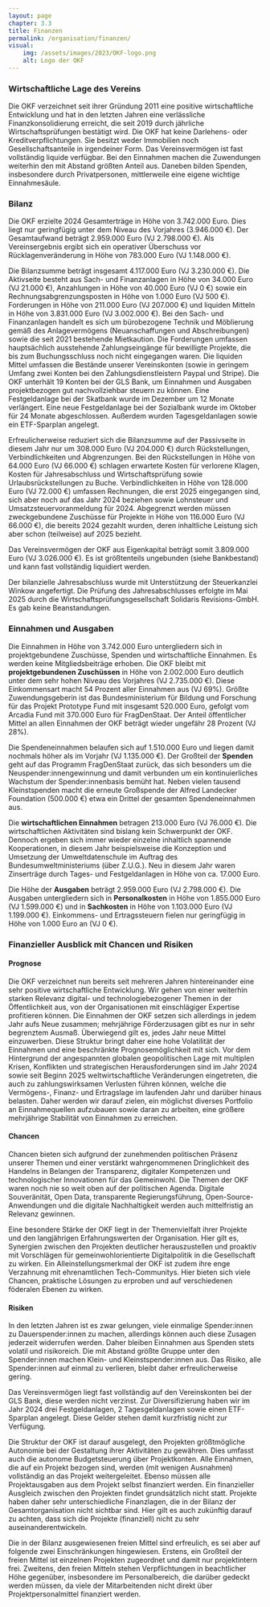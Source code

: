 ```yaml
---
layout: page
chapter: 3.3
title: Finanzen
permalink: /organisation/finanzen/
visual:
    img: /assets/images/2023/OKF-logo.png
    alt: Logo der OKF
---
```


### Wirtschaftliche Lage des Vereins

Die OKF verzeichnet seit ihrer Gründung 2011 eine positive wirtschaftliche Entwicklung und hat in den letzten Jahren eine verlässliche Finanzkonsolidierung erreicht, die seit 2019 durch jährliche Wirtschaftsprüfungen bestätigt wird. Die OKF hat keine Darlehens- oder Kreditverpflichtungen. Sie besitzt weder Immobilien noch Gesellschaftsanteile in irgendeiner Form. Das Vereinsvermögen ist fast vollständig liquide verfügbar. Bei den Einnahmen machen die Zuwendungen weiterhin den mit Abstand größten Anteil aus. Daneben bilden Spenden, insbesondere durch Privatpersonen, mittlerweile eine eigene wichtige Einnahmesäule.

### Bilanz

Die OKF erzielte 2024 Gesamterträge in Höhe von 3.742.000 Euro. Dies liegt nur geringfügig unter dem Niveau des Vorjahres (3.946.000 €). Der Gesamtaufwand beträgt 2.959.000 Euro (VJ 2.798.000 €). Als Vereinsergebnis ergibt sich ein operativer Überschuss vor Rücklagenveränderung in Höhe von 783.000 Euro (VJ 1.148.000 €).

Die Bilanzsumme beträgt insgesamt 4.117.000 Euro (VJ 3.230.000 €). Die Aktivseite besteht aus Sach- und Finanzanlagen in Höhe von 34.000 Euro (VJ 21.000 €), Anzahlungen in Höhe von 40.000 Euro (VJ 0 €) sowie ein Rechnungsabgrenzungsposten in Höhe von 1.000 Euro (VJ 500 €). Forderungen in Höhe von 211.000 Euro (VJ 207.000 €) und liquiden Mitteln in Höhe von 3.831.000 Euro (VJ 3.002.000 €). Bei den Sach- und Finanzanlagen handelt es sich um bürobezogene Technik und Möblierung gemäß des Anlagevermögens (Neuanschaffungen und Abschreibungen) sowie die seit 2021 bestehende Mietkaution. Die Forderungen umfassen hauptsächlich ausstehende Zahlungseingänge für bewilligte Projekte, die bis zum Buchungsschluss noch nicht eingegangen waren. Die liquiden Mittel umfassen die Bestände unserer Vereinskonten (sowie in geringem Umfang zwei Konten bei den Zahlungsdienstleistern Paypal und Stripe). Die OKF unterhält 19 Konten bei der GLS Bank, um Einnahmen und Ausgaben projektbezogen gut nachvollziehbar steuern zu können. Eine Festgeldanlage bei der Skatbank wurde im Dezember um 12 Monate verlängert. Eine neue Festgeldanlage bei der Sozialbank wurde im Oktober für 24 Monate abgeschlossen. Außerdem wurden Tagesgeldanlagen sowie ein ETF-Sparplan angelegt.

Erfreulicherweise reduziert sich die Bilanzsumme auf der Passivseite in diesem Jahr nur um 308.000 Euro (VJ 204.000 €) durch Rückstellungen, Verbindlichkeiten und Abgrenzungen. Bei den Rückstellungen in Höhe von 64.000 Euro (VJ 66.000 €) schlagen erwartete Kosten für verlorene Klagen, Kosten für Jahresabschluss und Wirtschaftsprüfung sowie Urlaubsrückstellungen zu Buche. Verbindlichkeiten in Höhe von 128.000 Euro (VJ 72.000 €) umfassen Rechnungen, die erst 2025 eingegangen sind, sich aber noch auf das Jahr 2024 beziehen sowie Lohnsteuer und Umsatzsteuervoranmeldung für 2024. Abgegrenzt werden müssen zweckgebundene Zuschüsse für Projekte in Höhe von 116.000 Euro (VJ 66.000 €), die bereits 2024 gezahlt wurden, deren inhaltliche Leistung sich aber schon (teilweise) auf 2025 bezieht.

Das Vereinsvermögen der OKF aus Eigenkapital beträgt somit 3.809.000 Euro (VJ 3.026.000 €). Es ist größtenteils ungebunden (siehe Bankbestand) und kann fast vollständig liquidiert werden.

Der bilanzielle Jahresabschluss wurde mit Unterstützung der Steuerkanzlei Winkow angefertigt. Die Prüfung des Jahresabschlusses erfolgte im Mai 2025 durch die Wirtschaftsprüfungsgesellschaft Solidaris Revisions-GmbH. Es gab keine Beanstandungen.

### Einnahmen und Ausgaben

Die Einnahmen in Höhe von 3.742.000 Euro untergliedern sich in projektgebundene Zuschüsse, Spenden und wirtschaftliche Einnahmen. Es werden keine Mitgliedsbeiträge erhoben. Die OKF bleibt mit **projektgebundenen Zuschüssen** in Höhe von 2.002.000 Euro deutlich unter dem sehr hohen Niveau des Vorjahres (VJ 2.735.000 €). Diese Einkommensart macht 54 Prozent aller Einnahmen aus (VJ 69%). Größte Zuwendungsgeberin ist das Bundesministerium für Bildung und Forschung für das Projekt Prototype Fund mit insgesamt 520.000 Euro, gefolgt vom Arcadia Fund mit 370.000 Euro für FragDenStaat. Der Anteil öffentlicher Mittel an allen Einnahmen der OKF beträgt wieder ungefähr 28 Prozent (VJ 28%). 

Die Spendeneinnahmen belaufen sich auf 1.510.000 Euro und liegen damit nochmals höher als im Vorjahr (VJ 1.135.000 €). Der Großteil der **Spenden** geht auf das Programm FragDenStaat zurück, das sich besonders um die Neuspender:innengewinnung und damit verbunden um ein kontinuierliches Wachstum der Spender:innenbasis bemüht hat. Neben vielen tausend Kleinstspenden macht die erneute Großspende der Alfred Landecker Foundation (500.000 €) etwa ein Drittel der gesamten Spendeneinnahmen aus. 

Die **wirtschaftlichen Einnahmen** betragen 213.000 Euro (VJ 76.000 €). Die wirtschaftlichen Aktivitäten sind bislang kein Schwerpunkt der OKF. Dennoch ergeben sich immer wieder einzelne inhaltlich spannende Kooperationen, in diesem Jahr beispielsweise die Konzeption und Umsetzung der Umweltdatenschule im Auftrag des Bundesumweltministeriums (über Z.U.G.). Neu in diesem Jahr waren Zinserträge durch Tages- und Festgeldanlagen in Höhe von ca. 17.000 Euro. 

Die Höhe der **Ausgaben** beträgt 2.959.000 Euro (VJ 2.798.000 €). Die Ausgaben untergliedern sich in **Personalkosten** in Höhe von 1.855.000 Euro (VJ 1.599.000 €) und in **Sachkosten** in Höhe von 1.103.000 Euro (VJ 1.199.000 €). Einkommens- und Ertragssteuern fielen nur geringfügig in Höhe von 1.000 Euro an (VJ 0 €).

### Finanzieller Ausblick mit Chancen und Risiken

#### Prognose 

Die OKF verzeichnet nun bereits seit mehreren Jahren hintereinander eine sehr positive wirtschaftliche Entwicklung. Wir gehen von einer weiterhin starken Relevanz digital- und technologiebezogener Themen in der Öffentlichkeit aus, von der Organisationen mit einschlägiger Expertise profitieren können. Die Einnahmen der OKF setzen sich allerdings in jedem Jahr aufs Neue zusammen; mehrjährige Förderzusagen gibt es nur in sehr begrenztem Ausmaß. Überwiegend gilt es, jedes Jahr neue Mittel einzuwerben. Diese Struktur bringt daher eine hohe Volatilität der Einnahmen und eine beschränkte Prognosemöglichkeit mit sich. Vor dem Hintergrund der angespannten globalen geopolitischen Lage mit multiplen Krisen, Konflikten und strategischen Herausforderungen sind im Jahr 2024 sowie seit Beginn 2025 weltwirtschaftliche Veränderungen eingetreten, die auch zu zahlungswirksamen Verlusten führen können, welche die Vermögens-, Finanz- und Ertragslage im laufenden Jahr und darüber hinaus belasten. Daher werden wir darauf zielen, ein möglichst diverses Portfolio an Einnahmequellen aufzubauen sowie daran zu arbeiten, eine größere mehrjährige Stabilität von Einnahmen zu erreichen.

#### Chancen 

Chancen bieten sich aufgrund der zunehmenden politischen Präsenz unserer Themen und einer verstärkt wahrgenommenen Dringlichkeit des Handelns in Belangen der Transparenz, digitaler Kompetenzen und technologischer Innovationen für das Gemeinwohl. Die Themen der OKF waren noch nie so weit oben auf der politischen Agenda. Digitale Souveränität, Open Data, transparente Regierungsführung, Open-Source-Anwendungen und die digitale Nachhaltigkeit werden auch mittelfristig an Relevanz gewinnen. 

Eine besondere Stärke der OKF liegt in der Themenvielfalt ihrer Projekte und den langjährigen Erfahrungswerten der Organisation. Hier gilt es, Synergien zwischen den Projekten deutlicher herauszustellen und proaktiv mit Vorschlägen für gemeinwohlorientierte Digitalpolitik in die Gesellschaft zu wirken. Ein Alleinstellungsmerkmal der OKF ist zudem ihre enge Verzahnung mit ehrenamtlichen Tech-Communitys. Hier bieten sich viele Chancen, praktische Lösungen zu erproben und auf verschiedenen föderalen Ebenen zu wirken.


#### Risiken 

In den letzten Jahren ist es zwar gelungen, viele einmalige Spender:innen zu Dauerspender:innen zu machen, allerdings können auch diese Zusagen jederzeit widerrufen werden. Daher bleiben Einnahmen aus Spenden stets volatil und risikoreich. Die mit Abstand größte Gruppe unter den Spender:innen machen Klein- und Kleinstspender:innen aus. Das Risiko, alle Spender:innen auf einmal zu verlieren, bleibt daher erfreulicherweise gering.

Das Vereinsvermögen liegt fast vollständig auf den Vereinskonten bei der GLS Bank, diese werden nicht verzinst. Zur Diversifizierung haben wir im Jahr 2024 drei Festgeldanlagen, 2 Tagesgeldanlagen sowie einen ETF-Sparplan angelegt. Diese Gelder stehen damit kurzfristig nicht zur Verfügung.

Die Struktur der OKF ist darauf ausgelegt, den Projekten größtmögliche Autonomie bei der Gestaltung ihrer Aktivitäten zu gewähren. Dies umfasst auch die autonome Budgetsteuerung über Projektkonten. Alle Einnahmen, die auf ein Projekt bezogen sind, werden (mit wenigen Ausnahmen) vollständig an das Projekt weitergeleitet. Ebenso müssen alle Projektausgaben aus dem Projekt selbst finanziert werden. Ein finanzieller Ausgleich zwischen den Projekten findet grundsätzlich nicht statt. Projekte haben daher sehr unterschiedliche Finanzlagen, die in der Bilanz der Gesamtorganisation nicht sichtbar sind. Hier gilt es auch zukünftig darauf zu achten, dass sich die Projekte (finanziell) nicht zu sehr auseinanderentwickeln.

Die in der Bilanz ausgewiesenen freien Mittel sind erfreulich, es sei aber auf folgende zwei Einschränkungen hingewiesen. Erstens, ein Großteil der freien Mittel ist einzelnen Projekten zugeordnet und damit nur projektintern frei. Zweitens, den freien Mitteln stehen Verpflichtungen in beachtlicher Höhe gegenüber, insbesondere im Personalbereich, die darüber gedeckt werden müssen, da viele der Mitarbeitenden nicht direkt über Projektpersonalmittel finanziert werden.
